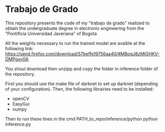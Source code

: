 # Trabajo de Grado

This repository presents the code of my "trabajo de grado" realized to obtain the undergraduate degree in electronic engineering from the "Pontificia Universidad Javeriana" of Bogota 


All the weights necessary to run the trained model are avaible at the following link:
https://send.firefox.com/download/57beffe19756aa40/#MBoqJ8zMIGHKV-DMPgoy0A

You shoul download then unzipp and copy the folder in inference folder of the repository.

First you should use the make file of darknet to set up darknet (depending of your configuration).
Then, the following librairies need to be installed:
- openCV
- EasyGui
- numpy

Then to run these lines in the cmd
PATH_to_repo/inference/python python inference.py


